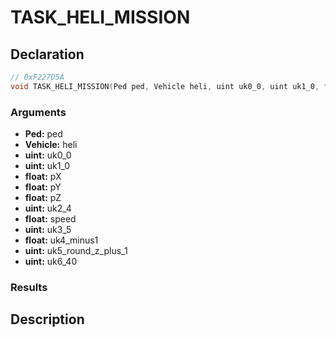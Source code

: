 # TASK_HELI_MISSION

## Declaration
```cpp
// 0xF227D5A
void TASK_HELI_MISSION(Ped ped, Vehicle heli, uint uk0_0, uint uk1_0, float pX, float pY, float pZ, uint uk2_4, float speed, uint uk3_5, float uk4_minus1, uint uk5_round_z_plus_1, uint uk6_40);
```

### Arguments
- **Ped:** ped
- **Vehicle:** heli
- **uint:** uk0_0
- **uint:** uk1_0
- **float:** pX
- **float:** pY
- **float:** pZ
- **uint:** uk2_4
- **float:** speed
- **uint:** uk3_5
- **float:** uk4_minus1
- **uint:** uk5_round_z_plus_1
- **uint:** uk6_40

### Results

## Description
